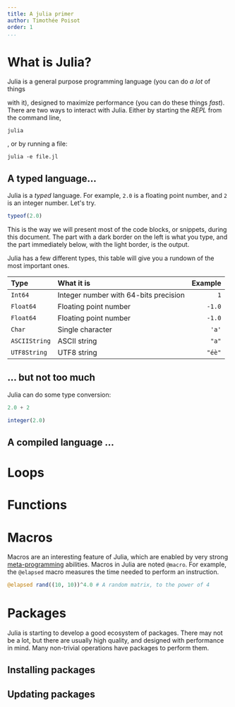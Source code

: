 ```yaml
---
title: A julia primer
author: Timothée Poisot
order: 1
...
```


# What is Julia?

Julia is a general purpose programming language (you can do *a lot* of things

with it), designed to maximize performance (you can do these things *fast*).
There are two ways to interact with Julia. Either by starting the *REPL* from
the command line,

```{execute="false"}
julia
```

, or by running a file:

```{execute="false"}
julia -e file.jl
```

## A typed language...

Julia is a *typed* language. For example, `2.0` is a floating point number, and
`2` is an integer number. Let's try.

```julia
typeof(2.0)
```

This is the way we will present most of the code blocks, or snippets, during
this document. The part with a dark border on the left is what you type, and the
part immediately below, with the light border, is the output.

Julia has a few different types, this table will give you a rundown of the most
important ones.

| Type          | What it is                            | Example |
|:--------------|:--------------------------------------|--------:|
| `Int64`       | Integer number with 64-bits precision |     `1` |
| `Float64`     | Floating point number                 |  `-1.0` |
| `Float64`     | Floating point number                 |  `-1.0` |
| `Char`        | Single character                      |   `'a'` |
| `ASCIIString` | ASCII string                          |   `"a"` |
| `UTF8String`  | UTF8 string                           |  `"éè"` |

<!-- TODO add some more types -->

## ... but not too much

Julia can do some type conversion:

```julia
2.0 + 2
```

```julia
integer(2.0)
```

## A compiled language ...

# Loops

# Functions

# Macros

Macros are an interesting feature of Julia, which are enabled by very strong
[meta-programming][mp] abilities. Macros in Julia are noted `@macro`. For
example, the `@elapsed` macro measures the time needed to perform an
instruction.

[mp]: http://julia.readthedocs.org/en/latest/manual/metaprogramming/

```julia
@elapsed rand((10, 10))^4.0 # A random matrix, to the power of 4
```

# Packages

Julia is starting to develop a good ecosystem of packages. There may not be a
lot, but there are usually high quality, and designed with performance in mind.
Many non-trivial operations have packages to perform them.

## Installing packages

## Updating packages
